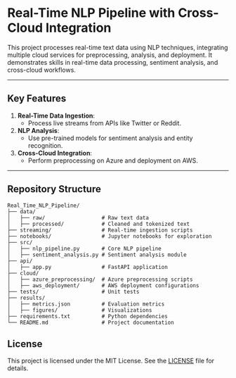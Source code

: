 # Real-Time NLP Pipeline with Cross-Cloud Integration

This project processes real-time text data using NLP techniques, integrating multiple cloud services for preprocessing, analysis, and deployment. It demonstrates skills in real-time data processing, sentiment analysis, and cross-cloud workflows.

---

## Key Features

1. **Real-Time Data Ingestion**:
   - Process live streams from APIs like Twitter or Reddit.
2. **NLP Analysis**:
   - Use pre-trained models for sentiment analysis and entity recognition.
3. **Cross-Cloud Integration**:
   - Perform preprocessing on Azure and deployment on AWS.

---

## Repository Structure

```
Real_Time_NLP_Pipeline/
├── data/
│   ├── raw/                  # Raw text data
│   ├── processed/            # Cleaned and tokenized text
├── streaming/                # Real-time ingestion scripts
├── notebooks/                # Jupyter notebooks for exploration
├── src/
│   ├── nlp_pipeline.py       # Core NLP pipeline
│   ├── sentiment_analysis.py # Sentiment analysis module
├── api/
│   ├── app.py                # FastAPI application
├── cloud/
│   ├── azure_preprocessing/  # Azure preprocessing scripts
│   ├── aws_deployment/       # AWS deployment configurations
├── tests/                    # Unit tests
├── results/
│   ├── metrics.json          # Evaluation metrics
│   ├── figures/              # Visualizations
├── requirements.txt          # Python dependencies
└── README.md                 # Project documentation
```
## License
This project is licensed under the MIT License. See the [LICENSE](LICENSE) file for details.
